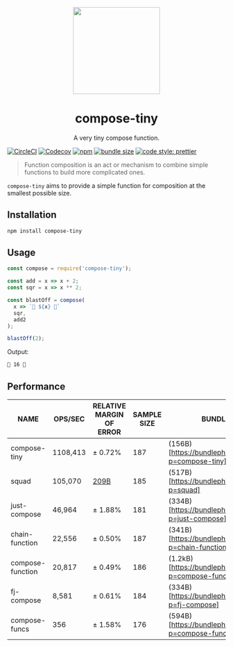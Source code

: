 <div align="center">
  <img width="200" height="200"
    src="https://emojipedia-us.s3.dualstack.us-west-1.amazonaws.com/thumbs/240/apple/129/musical-score_1f3bc.png">
  <h1>compose-tiny</h1>
  <p>A very tiny compose function.</p>
</div>

[![CircleCI](https://img.shields.io/circleci/project/github/hipstersmoothie/compose-tiny/master.svg?style=for-the-badge)](https://circleci.com/gh/hipstersmoothie/compose-tiny/tree/master) [![Codecov](https://img.shields.io/codecov/c/github/hipstersmoothie/compose-tiny.svg?style=for-the-badge)](https://codecov.io/gh/hipstersmoothie/compose-tiny) [![npm](https://img.shields.io/npm/v/compose-tiny.svg?style=for-the-badge)](https://www.npmjs.com/package/compose-tiny) [![bundle size](http://img.badgesize.io/hipstersmoothie/compose-tiny/master/index.js.svg?style=for-the-badge)](https://www.npmjs.com/package/compose-tiny) [![code style: prettier](https://img.shields.io/badge/code_style-prettier-ff69b4.svg?style=for-the-badge)](https://github.com/prettier/prettier)

> Function composition is an act or mechanism to combine simple functions to build more complicated ones.

`compose-tiny` aims to provide a simple function for composition at the smallest possible size.

## Installation

```sh
npm install compose-tiny
```

## Usage

```js
const compose = require('compose-tiny');

const add = x => x + 2;
const sqr = x => x ** 2;

const blastOff = compose(
  x => `🚀 ${x} 🚀`
  sqr,
  add2
);

blastOff(2);
```

Output:

```sh
🚀 16 🚀
```

## Performance

| NAME             | OPS/SEC  | RELATIVE MARGIN OF ERROR                      | SAMPLE SIZE | BUNDLE SIZE                                                |
| ---------------- | -------- | --------------------------------------------- | ----------- | ---------------------------------------------------------- |
| compose-tiny     | 1108,413 | ± 0.72%                                       | 187         | (156B)[https://bundlephobia.com/result?p=compose-tiny]     |
| squad            | 105,070  | [209B](https://bundlephobia.com/result?p=dlv) | 185         | (517B)[https://bundlephobia.com/result?p=squad]            |
| just-compose     | 46,964   | ± 1.88%                                       | 181         | (334B)[https://bundlephobia.com/result?p=just-compose]     |
| chain-function   | 22,556   | ± 0.50%                                       | 187         | (341B)[https://bundlephobia.com/result?p=chain-function]   |
| compose-function | 20,817   | ± 0.49%                                       | 186         | (1.2kB)[https://bundlephobia.com/result?p=compose-function] |
| fj-compose       | 8,581    | ± 0.61%                                       | 184         | (334B)[https://bundlephobia.com/result?p=fj-compose]       |
| compose-funcs    | 356      | ± 1.58%                                       | 176         | (594B)[https://bundlephobia.com/result?p=compose-funcs]    |